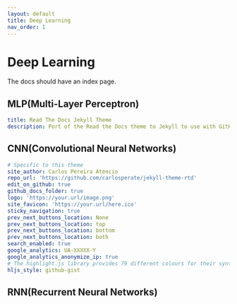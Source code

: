 ```yaml
---
layout: default
title: Deep Learning
nav_order: 1
---
```


# Deep Learning

The docs should have an index page.

## MLP(Multi-Layer Perceptron)


```yml
title: Read The Docs Jekyll Theme
description: Port of the Read the Docs theme to Jekyll to use with GitHub Pages.
```

## CNN(Convolutional Neural Networks)

```yml
# Specific to this theme
site_author: Carlos Pereira Atencio
repo_url: 'https://github.com/carlosperate/jekyll-theme-rtd'
edit_on_github: true
github_docs_folder: true
logo: 'https://your.url/image.png'
site_favicon: 'https://your.url/here.ico'
sticky_navigation: true
prev_next_buttons_location: None
prev_next_buttons_location: top
prev_next_buttons_location: bottom
prev_next_buttons_location: both
search_enabled: true
google_analytics: UA-XXXXX-Y
google_analytics_anonymize_ip: true
# The highlight.js library provides 79 different colours for their syntax highlighting. The default is github-gist.
hljs_style: github-gist
```

## RNN(Recurrent Neural Networks)

